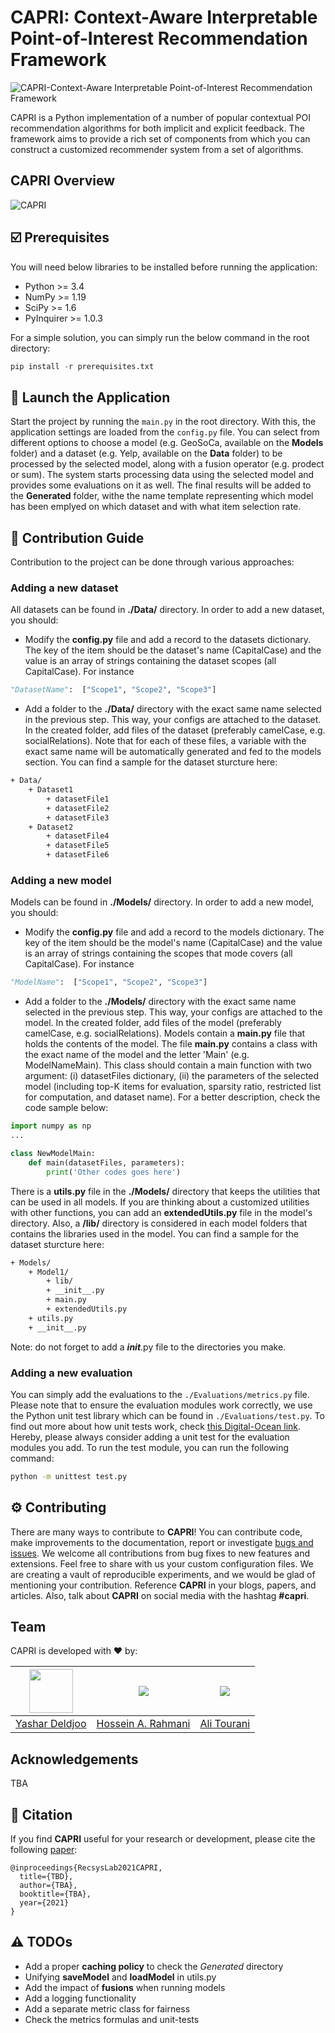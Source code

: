 # CAPRI: Context-Aware Interpretable Point-of-Interest Recommendation Framework

![CAPRI-Context-Aware Interpretable Point-of-Interest Recommendation Framework](https://github.com/RecSys-lab/CAPRI/blob/main/_contents/cover.jpg "CAPRI-Context-Aware interpretable PoI Recommender")

CAPRI is a Python implementation of a number of popular contextual POI recommendation algorithms for both implicit and explicit feedback. The framework aims to provide a rich set of components from which you can construct a customized recommender system from a set of algorithms.

## CAPRI Overview

![CAPRI](https://github.com/RecSys-lab/CAPRI/blob/main/_contents/CAPRIFramework.png "CAPRI-Context-Aware interpretable PoI Recommender")

## ☑️ Prerequisites

You will need below libraries to be installed before running the application:

- Python >= 3.4
- NumPy >= 1.19
- SciPy >= 1.6
- PyInquirer >= 1.0.3

For a simple solution, you can simply run the below command in the root directory:

```python
pip install -r prerequisites.txt
```

## 🚀 Launch the Application

Start the project by running the `main.py` in the root directory. With this, the application settings are loaded from the `config.py` file. You can select from different options to choose a model (e.g. GeoSoCa, available on the **Models** folder) and a dataset (e.g. Yelp, available on the **Data** folder) to be processed by the selected model, along with a fusion operator (e.g. prodect or sum). The system starts processing data using the selected model and provides some evaluations on it as well. The final results will be added to the **Generated** folder, withe the name template representing which model has been emplyed on which dataset and with what item selection rate.

## 🧩 Contribution Guide

Contribution to the project can be done through various approaches:

### Adding a new dataset

All datasets can be found in **./Data/** directory. In order to add a new dataset, you should:

- Modify the **config.py** file and add a record to the datasets dictionary. The key of the item should be the dataset's name (CapitalCase) and the value is an array of strings containing the dataset scopes (all CapitalCase). For instance

```python
"DatasetName":  ["Scope1", "Scope2", "Scope3"]
```

- Add a folder to the **./Data/** directory with the exact same name selected in the previous step. This way, your configs are attached to the dataset. In the created folder, add files of the dataset (preferably camelCase, e.g. socialRelations). Note that for each of these files, a variable with the exact same name will be automatically generated and fed to the models section. You can find a sample for the dataset sturcture here:

```bash
+ Data/
	+ Dataset1
		+ datasetFile1
		+ datasetFile2
		+ datasetFile3
	+ Dataset2
		+ datasetFile4
		+ datasetFile5
		+ datasetFile6
```

### Adding a new model

Models can be found in **./Models/** directory. In order to add a new model, you should:

- Modify the **config.py** file and add a record to the models dictionary. The key of the item should be the model's name (CapitalCase) and the value is an array of strings containing the scopes that mode covers (all CapitalCase). For instance

```python
"ModelName":  ["Scope1", "Scope2", "Scope3"]
```

- Add a folder to the **./Models/** directory with the exact same name selected in the previous step. This way, your configs are attached to the model. In the created folder, add files of the model (preferably camelCase, e.g. socialRelations). Models contain a **main.py** file that holds the contents of the model. The file **main.py** contains a class with the exact name of the model and the letter 'Main' (e.g. ModelNameMain). This class should contain a main function with two argument: (i) datasetFiles dictionary, (ii) the parameters of the selected model (including top-K items for evaluation, sparsity ratio, restricted list for computation, and dataset name). For a better description, check the code sample below:

```python
import numpy as np
...

class NewModelMain:
	def main(datasetFiles, parameters):
		print('Other codes goes here')
```

There is a **utils.py** file in the **./Models/** directory that keeps the utilities that can be used in all models. If you are thinking about a customized utilities with other functions, you can add an **extendedUtils.py** file in the model's directory. Also, a **/lib/** directory is considered in each model folders that contains the libraries used in the model. You can find a sample for the dataset sturcture here:

```bash
+ Models/
	+ Model1/
		+ lib/
		+ __init__.py
		+ main.py
		+ extendedUtils.py
	+ utils.py
	+ __init__.py
```

Note: do not forget to add a **_init_**.py file to the directories you make.

### Adding a new evaluation

You can simply add the evaluations to the `./Evaluations/metrics.py` file. Please note that to ensure the evaluation modules work correctly, we use the Python unit test library which can be found in `./Evaluations/test.py`. To find out more about how unit tests work, check [this Digital-Ocean link](https://jingwen-z.github.io/how-to-apply-mock-with-python-unittest-module/ "this Digital-Ocean link"). Hereby, please always consider adding a unit test for the evaluation modules you add.
To run the test module, you can run the following command:

```bash
python -m unittest test.py
```

## ⚙️ Contributing

There are many ways to contribute to **CAPRI**! You can contribute code, make improvements to the documentation, report or investigate [bugs and issues](https://github.com/RecSys-Lab/CAPRI/issues). We welcome all contributions from bug fixes to new features and extensions. Feel free to share with us your custom configuration files. We are creating a vault of reproducible experiments, and we would be glad of mentioning your contribution. Reference **CAPRI** in your blogs, papers, and articles. Also, talk about **CAPRI** on social media with the hashtag **#capri**.

## Team

CAPRI is developed with ❤️ by:

| <a href="https://github.com/yasdel"><img src="https://yasdel.github.io/images/yashar_avator.jpg" width="70"></a> | <a href="https://github.com/rahmanidashti"><img src="https://github.com/rahmanidashti.png?size=70"></a> | <a href="https://github.com/alitourani"><img src="https://github.com/alitourani.png?size=70"></a> |
| ---------------------------------------------------------------------------------------------------------------- | ------------------------------------------------------------------------------------------------------- | ------------------------------------------------------------------------------------------------- |
| [Yashar Deldjoo](mailto:yashar.deldjoo@poliba.it "yashar.deldjoo@poliba.it")                                     | [Hossein A. Rahmani](mailto:rahmanidashti@alumni.znu.ac.ir "rahmanidashti@alumni.znu.ac.ir")            | [Ali Tourani](mailto:tourani@msc.guilan.ac.ir "tourani@msc.guilan.ac.ir")                         |

## Acknowledgements

TBA

## 📝 Citation

If you find **CAPRI** useful for your research or development, please cite the following [paper](https://arxiv.org/):

```
@inproceedings{RecsysLab2021CAPRI,
  title={TBD},
  author={TBA},
  booktitle={TBA},
  year={2021}
}
```

## ⚠️ TODOs

- Add a proper **caching policy** to check the _Generated_ directory
- Unifying **saveModel** and **loadModel** in utils.py
- Add the impact of **fusions** when running models
- Add a logging functionality
- Add a separate metric class for fairness
- Check the metrics formulas and unit-tests
